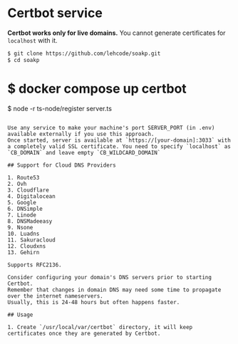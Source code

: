# Certbot service



**Certbot works only for live domains.** You cannot generate certificates for `localhost` with it.

```bash
$ git clone https://github.com/lehcode/soakp.git
$ cd soakp
```



# $ docker compose up certbot
$ node -r ts-node/register server.ts
```

Use any service to make your machine's port SERVER_PORT (in .env) available externally if you use this approach.
Once started, server is available at `https://[your-domain]:3033` with a completely valid SSL certificate. You need to specify `localhost` as `CB_DOMAIN` and leave empty `CB_WILDCARD_DOMAIN`

## Support for Cloud DNS Providers

1. Route53
2. Ovh
3. Cloudflare
4. Digitalocean
5. Google
6. DNSimple
7. Linode
8. DNSMadeeasy
9. Nsone
10. Luadns
11. Sakuracloud
12. Cloudxns
13. Gehirn

Supports RFC2136.

Consider configuring your domain's DNS servers prior to starting Certbot.
Remember that changes in domain DNS may need some time to propagate over the internet nameservers.
Usually, this is 24-48 hours but often happens faster.

## Usage

1. Create `/usr/local/var/certbot` directory, it will keep certificates once they are generated by Certbot.
